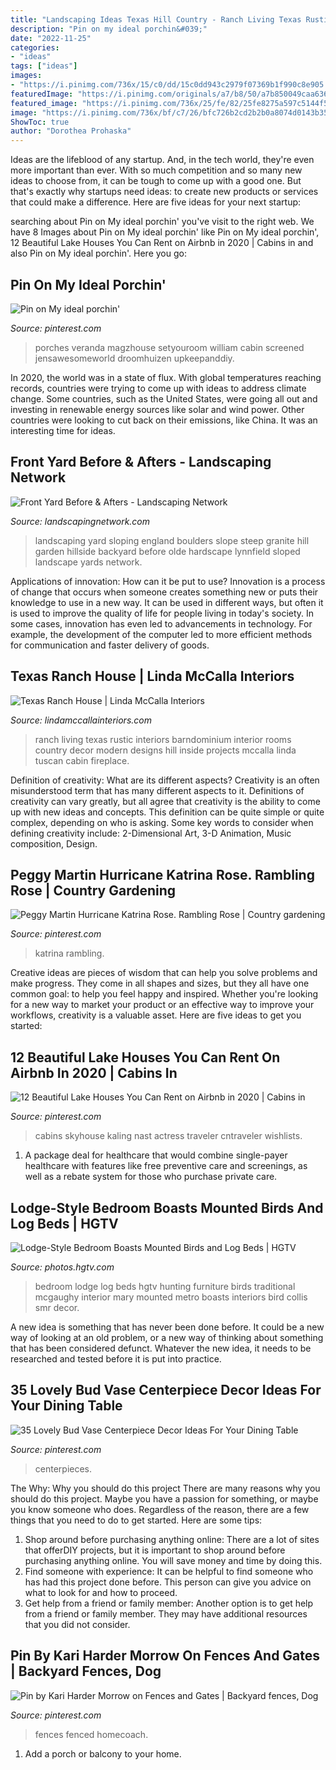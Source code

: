 ```yaml
---
title: "Landscaping Ideas Texas Hill Country - Ranch Living Texas Rustic Interiors Barndominium Interior Rooms Country Decor Modern Designs Hill Inside Projects Mccalla Linda Tuscan Cabin Fireplace"
description: "Pin on my ideal porchin&#039;"
date: "2022-11-25"
categories:
- "ideas"
tags: ["ideas"]
images:
- "https://i.pinimg.com/736x/15/c0/dd/15c0dd943c2979f07369b1f990c8e905.jpg"
featuredImage: "https://i.pinimg.com/originals/a7/b8/50/a7b850049caa6364d441dee8da494c14.jpg"
featured_image: "https://i.pinimg.com/736x/25/fe/82/25fe8275a597c5144f52a04ab3f9b545--country-fences-country-fence-ideas.jpg"
image: "https://i.pinimg.com/736x/bf/c7/26/bfc726b2cd2b2b0a8074d0143b35fa0f.jpg"
ShowToc: true
author: "Dorothea Prohaska"
---
```



Ideas are the lifeblood of any startup. And, in the tech world, they're even more important than ever. With so much competition and so many new ideas to choose from, it can be tough to come up with a good one. But that's exactly why startups need ideas: to create new products or services that could make a difference. Here are five ideas for your next startup: 

	

		
searching about Pin on My ideal porchin&#039; you've visit to the right web. We have 8 Images about Pin on My ideal porchin&#039; like Pin on My ideal porchin&#039;, 12 Beautiful Lake Houses You Can Rent on Airbnb in 2020 | Cabins in and also Pin on My ideal porchin&#039;. Here you go:
		
    
## Pin On My Ideal Porchin&#039;

<img loading=lazy src="https://i.pinimg.com/originals/cd/7b/84/cd7b84b2438fe6031239f307db09d421.jpg" onerror="this.onerror=null;this.src='https://tse4.mm.bing.net/th?id=OIP.owLUEPnA-JdzromIXHFnBgHaK6&amp;pid=15.1';" alt="Pin on My ideal porchin&#039;">

_Source: pinterest.com_

>porches veranda magzhouse setyouroom william cabin screened jensawesomeworld droomhuizen upkeepanddiy. 

	

In 2020, the world was in a state of flux. With global temperatures reaching records, countries were trying to come up with ideas to address climate change. Some countries, such as the United States, were going all out and investing in renewable energy sources like solar and wind power. Other countries were looking to cut back on their emissions, like China. It was an interesting time for ideas.

    
## Front Yard Before &amp; Afters - Landscaping Network

<img loading=lazy src="https://images.landscapingnetwork.com/pictures/images/900x705Max/front-yard-landscaping_15/sloping-front-yard-granite-boulders-olde-new-england-granite_10301.jpg" onerror="this.onerror=null;this.src='https://tse2.mm.bing.net/th?id=OIP.V6Sbz5KYzrC3P_LRbO79QQHaFj&amp;pid=15.1';" alt="Front Yard Before &amp; Afters - Landscaping Network">

_Source: landscapingnetwork.com_

>landscaping yard sloping england boulders slope steep granite hill garden hillside backyard before olde hardscape lynnfield sloped landscape yards network. 

	

Applications of innovation: How can it be put to use?
Innovation is a process of change that occurs when someone creates something new or puts their knowledge to use in a new way. It can be used in different ways, but often it is used to improve the quality of life for people living in today's society. In some cases, innovation has even led to advancements in technology. For example, the development of the computer led to more efficient methods for communication and faster delivery of goods.

    
## Texas Ranch House | Linda McCalla Interiors

<img loading=lazy src="http://www.lindamccallainteriors.com/public/uploads/images/projects/Great_Room.jpg" onerror="this.onerror=null;this.src='https://tse1.mm.bing.net/th?id=OIP.m1vka_sKHrQ9K2CjygcuaQHaFT&amp;pid=15.1';" alt="Texas Ranch House | Linda McCalla Interiors">

_Source: lindamccallainteriors.com_

>ranch living texas rustic interiors barndominium interior rooms country decor modern designs hill inside projects mccalla linda tuscan cabin fireplace. 

	

Definition of creativity: What are its different aspects?
Creativity is an often misunderstood term that has many different aspects to it. Definitions of creativity can vary greatly, but all agree that creativity is the ability to come up with new ideas and concepts. This definition can be quite simple or quite complex, depending on who is asking. Some key words to consider when defining creativity include: 2-Dimensional Art, 3-D Animation, Music composition, Design.

    
## Peggy Martin Hurricane Katrina Rose. Rambling Rose | Country Gardening

<img loading=lazy src="https://i.pinimg.com/736x/bf/c7/26/bfc726b2cd2b2b0a8074d0143b35fa0f.jpg" onerror="this.onerror=null;this.src='https://tse1.mm.bing.net/th?id=OIP.MVnsf2tmXcH5y4-0ZUCBPQHaGJ&amp;pid=15.1';" alt="Peggy Martin Hurricane Katrina Rose. Rambling Rose | Country gardening">

_Source: pinterest.com_

>katrina rambling. 

	

Creative ideas are pieces of wisdom that can help you solve problems and make progress. They come in all shapes and sizes, but they all have one common goal: to help you feel happy and inspired. Whether you're looking for a new way to market your product or an effective way to improve your workflows, creativity is a valuable asset. Here are five ideas to get you started: 

    
## 12 Beautiful Lake Houses You Can Rent On Airbnb In 2020 | Cabins In

<img loading=lazy src="https://i.pinimg.com/736x/15/c0/dd/15c0dd943c2979f07369b1f990c8e905.jpg" onerror="this.onerror=null;this.src='https://tse3.mm.bing.net/th?id=OIP.1CIHES9P1gHWPw11lHlPGAHaE8&amp;pid=15.1';" alt="12 Beautiful Lake Houses You Can Rent on Airbnb in 2020 | Cabins in">

_Source: pinterest.com_

>cabins skyhouse kaling nast actress traveler cntraveler wishlists. 

	

1) A package deal for healthcare that would combine single-payer healthcare with features like free preventive care and screenings, as well as a rebate system for those who purchase private care.

    
## Lodge-Style Bedroom Boasts Mounted Birds And Log Beds | HGTV

<img loading=lazy src="https://hgtvhome.sndimg.com/content/dam/images/hgtv/fullset/2015/1/22/0/Mary-McGaughy-Collis_Santa-Margarita-Ranch-Lodge_Bird-Bedroom.jpg.rend.hgtvcom.966.1449.suffix/1421956966336.jpeg" onerror="this.onerror=null;this.src='https://tse1.mm.bing.net/th?id=OIP.A5-RQT6Tdi0dDpaj8CS2NwHaLG&amp;pid=15.1';" alt="Lodge-Style Bedroom Boasts Mounted Birds and Log Beds | HGTV">

_Source: photos.hgtv.com_

>bedroom lodge log beds hgtv hunting furniture birds traditional mcgaughy interior mary mounted metro boasts interiors bird collis smr decor. 

	

A new idea is something that has never been done before. It could be a new way of looking at an old problem, or a new way of thinking about something that has been considered defunct. Whatever the new idea, it needs to be researched and tested before it is put into practice.

    
## 35 Lovely Bud Vase Centerpiece Decor Ideas For Your Dining Table

<img loading=lazy src="https://i.pinimg.com/originals/a7/b8/50/a7b850049caa6364d441dee8da494c14.jpg" onerror="this.onerror=null;this.src='https://tse2.mm.bing.net/th?id=OIP.fXuSsyz32mXktrPgUlQGWgHaLH&amp;pid=15.1';" alt="35 Lovely Bud Vase Centerpiece Decor Ideas For Your Dining Table">

_Source: pinterest.com_

>centerpieces. 

	

The Why: Why you should do this project
There are many reasons why you should do this project. Maybe you have a passion for something, or maybe you know someone who does. Regardless of the reason, there are a few things that you need to do to get started. Here are some tips:
1. Shop around before purchasing anything online: There are a lot of sites that offerDIY projects, but it is important to shop around before purchasing anything online. You will save money and time by doing this.
2. Find someone with experience: It can be helpful to find someone who has had this project done before. This person can give you advice on what to look for and how to proceed.
3. Get help from a friend or family member: Another option is to get help from a friend or family member. They may have additional resources that you did not consider.

    
## Pin By Kari Harder Morrow On Fences And Gates | Backyard Fences, Dog

<img loading=lazy src="https://i.pinimg.com/736x/25/fe/82/25fe8275a597c5144f52a04ab3f9b545--country-fences-country-fence-ideas.jpg" onerror="this.onerror=null;this.src='https://tse4.mm.bing.net/th?id=OIP.CEsVXaZpAFklKjv-GhmwOwHaJ3&amp;pid=15.1';" alt="Pin by Kari Harder Morrow on Fences and Gates | Backyard fences, Dog">

_Source: pinterest.com_

>fences fenced homecoach. 

	

1. Add a porch or balcony to your home.

